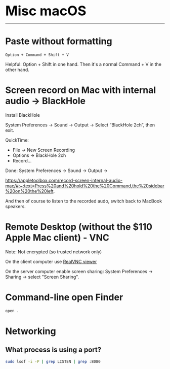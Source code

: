 **<span style="font-size:3em;color:black">Misc macOS</span>**
***

# Paste without formatting
```
Option + Command + Shift + V
```
Helpful: Option + Shift in one hand.  Then it's a normal Command + V in the other hand.


# Screen record on Mac with internal audio → BlackHole

Install BlackHole

System Preferences → Sound → Output → Select “BlackHole 2ch”, then exit.

QuickTime:
 - File → New Screen Recording
 - Options → BlackHole 2ch
 - Record...

Done: System Preferences → Sound → Output → 

https://appletoolbox.com/record-screen-internal-audio-mac/#:~:text=Press%20and%20hold%20the%20Command,the%20sidebar%20on%20the%20left. 

And then of course to listen to the recorded audo, switch back to MacBook speakers.

# Remote Desktop (without the $110 Apple Mac client) - VNC

Note: Not encrypted (so trusted network only)

On the client computer use [RealVNC viewer](https://www.realvnc.com/download/viewer/)

On the server computer enable screen sharing: System Preferences → Sharing → select "Screen Sharing".

# Command-line open Finder
```bash
open .
```
 
# Networking

## What process is using a port?
```bash
sudo lsof -i -P | grep LISTEN | grep :8080
```

